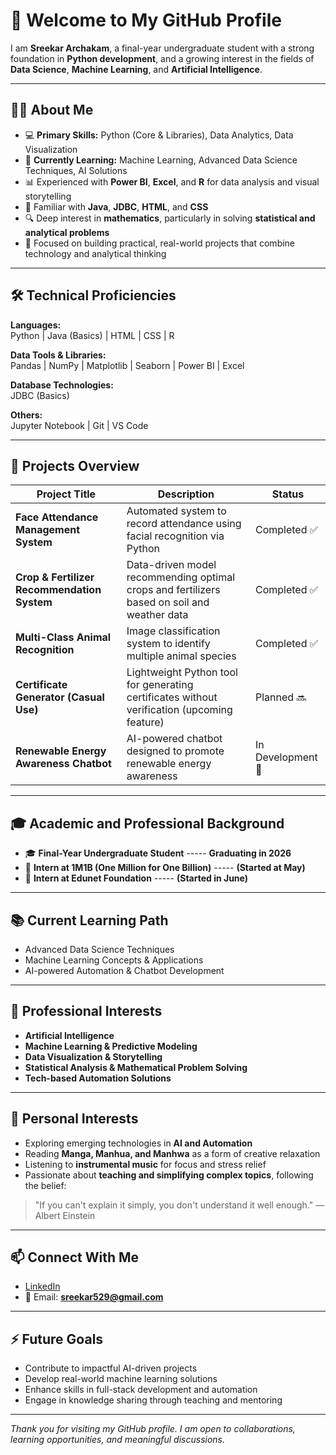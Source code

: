 # 👋 Welcome to My GitHub Profile

I am **Sreekar Archakam**, a final-year undergraduate student with a strong foundation in **Python development**, and a growing interest in the fields of **Data Science**, **Machine Learning**, and **Artificial Intelligence**.

---

## 👨‍💻 About Me

- 💻 **Primary Skills:** Python (Core & Libraries), Data Analytics, Data Visualization  
- 🌱 **Currently Learning:** Machine Learning, Advanced Data Science Techniques, AI Solutions  
- 📊 Experienced with **Power BI**, **Excel**, and **R** for data analysis and visual storytelling  
- 💾 Familiar with **Java**, **JDBC**, **HTML**, and **CSS**  
- 🔍 Deep interest in **mathematics**, particularly in solving **statistical and analytical problems**  
- 🎯 Focused on building practical, real-world projects that combine technology and analytical thinking

---

## 🛠️ Technical Proficiencies

**Languages:**  
Python | Java (Basics) | HTML | CSS | R  

**Data Tools & Libraries:**  
Pandas | NumPy | Matplotlib | Seaborn | Power BI | Excel  

**Database Technologies:**  
JDBC (Basics)

**Others:**  
Jupyter Notebook | Git | VS Code

---

## 🚀 Projects Overview

| Project Title                                 | Description                                                                         | Status              |
|---------------------------------------------|-------------------------------------------------------------------------------------|--------------------|
| **Face Attendance Management System**        | Automated system to record attendance using facial recognition via Python            | Completed ✅       |
| **Crop & Fertilizer Recommendation System**  | Data-driven model recommending optimal crops and fertilizers based on soil and weather data | Completed ✅ |
| **Multi-Class Animal Recognition**           | Image classification system to identify multiple animal species                     | Completed ✅       |
| **Certificate Generator (Casual Use)**       | Lightweight Python tool for generating certificates without verification (upcoming feature) | Planned 🔜  |
| **Renewable Energy Awareness Chatbot**       | AI-powered chatbot designed to promote renewable energy awareness                   | In Development 🔄  |

---

## 🎓 Academic and Professional Background

- 🎓 **Final-Year Undergraduate Student**                -----  **Graduating in 2026**
- 💼 **Intern at 1M1B (One Million for One Billion)**    -----  **(Started at May)**
- 💼 **Intern at Edunet Foundation**                     -----  **(Started in June)**

---

## 📚 Current Learning Path

- Advanced Data Science Techniques  
- Machine Learning Concepts & Applications  
- AI-powered Automation & Chatbot Development  

---

## 🎯 Professional Interests

- **Artificial Intelligence**  
- **Machine Learning & Predictive Modeling**  
- **Data Visualization & Storytelling**  
- **Statistical Analysis & Mathematical Problem Solving**  
- **Tech-based Automation Solutions**

---

## 🌱 Personal Interests

- Exploring emerging technologies in **AI and Automation**  
- Reading **Manga, Manhua, and Manhwa** as a form of creative relaxation  
- Listening to **instrumental music** for focus and stress relief  
- Passionate about **teaching and simplifying complex topics**, following the belief:

> "If you can't explain it simply, you don't understand it well enough." — Albert Einstein

---

## 📫 Connect With Me

- [LinkedIn](https://www.linkedin.com/in/sreekar529/)   
- 📧 Email: **sreekar529@gmail.com**   

---

## ⚡ Future Goals

- Contribute to impactful AI-driven projects  
- Develop real-world machine learning solutions  
- Enhance skills in full-stack development and automation  
- Engage in knowledge sharing through teaching and mentoring

---

_Thank you for visiting my GitHub profile. I am open to collaborations, learning opportunities, and meaningful discussions._  
